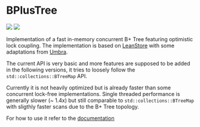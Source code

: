 # BPlusTree

<a href="https://docs.rs/bplustree"><img src="https://docs.rs/bplustree/badge.svg"></a>
<a href="https://crates.io/crates/bplustree"><img src="https://img.shields.io/crates/v/bplustree.svg"></a>

Implementation of a fast in-memory concurrent B+ Tree featuring optimistic lock coupling. The implementation
is based on [LeanStore](https://dbis1.github.io/leanstore.html) with some adaptations from
[Umbra](https://umbra-db.com/#publications).

The current API is very basic and more features are supposed to be added in the following
versions, it tries to loosely follow the `std::collections::BTreeMap` API.

Currently it is not heavily optimized but is already faster than some concurrent lock-free
implementations. Single threaded performance is generally slower (~ 1.4x) but still comparable to `std::collections::BTreeMap`
with sligthly faster scans due to the B+ Tree topology.

For how to use it refer to the [documentation](https://docs.rs/bplustree)

